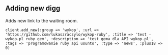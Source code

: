 ## Adding new digg

Adds new link to the waiting room.

```
client.add_new(:group => 'wykop', :url => 'https://github.com/lukaszraczylo/wykop-ruby', :title => 'test - wykop.pl ruby gem', :description => 'test gema dla API wykop.pl', :tags => 'programowanie ruby api usunto', :type => 'news', :plus18 => 0)
```